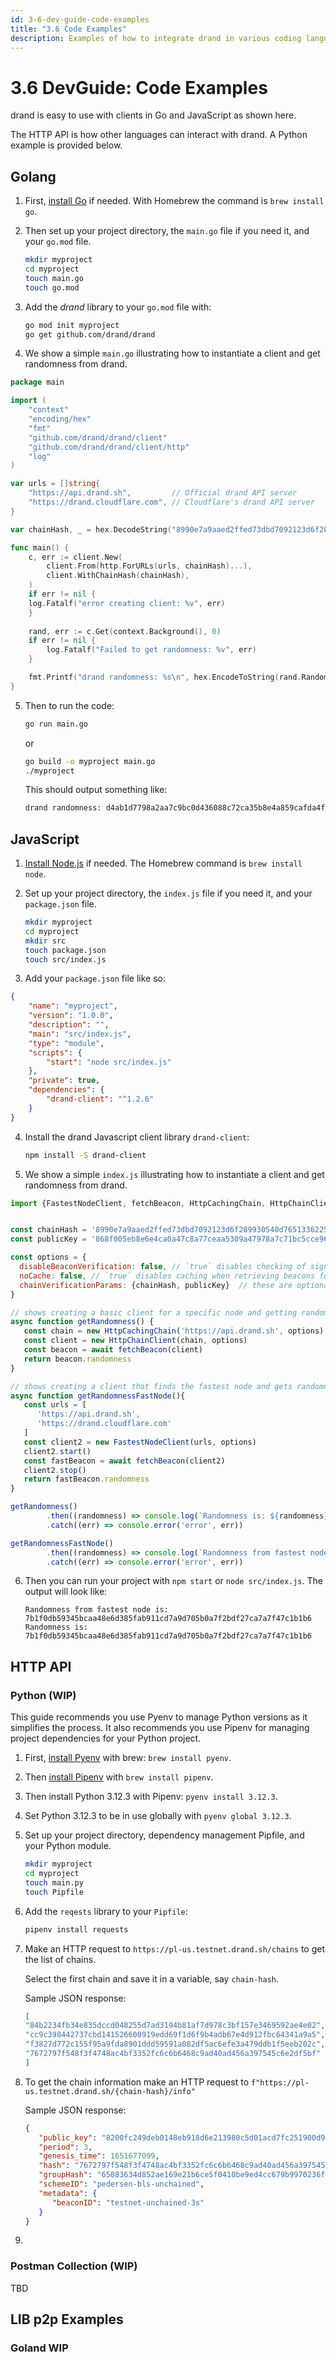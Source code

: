 ```yaml
---
id: 3-6-dev-guide-code-examples
title: "3.6 Code Examples"
description: Examples of how to integrate drand in various coding languages.
---
```

# 3.6 DevGuide: Code Examples

drand is easy to use with clients in Go and JavaScript as shown here. 

The HTTP API is how other languages can interact with drand. A Python example is provided below.

## Golang

1. First, [install Go][INSTALL_GO] if needed. With Homebrew the command is `brew install go`.

2. Then set up your project directory, the `main.go` file if you need it, and your `go.mod` file.
    ```bash
    mkdir myproject
    cd myproject
    touch main.go
    touch go.mod
    ```
3. Add the *drand* library to your `go.mod` file with:
    ```bash
    go mod init myproject
    go get github.com/drand/drand
    ```
4. We show a simple `main.go` illustrating how to instantiate a client and get randomness from drand.
```go
package main

import (
    "context"
    "encoding/hex"
    "fmt"
    "github.com/drand/drand/client"
    "github.com/drand/drand/client/http"
    "log"
)

var urls = []string{
    "https://api.drand.sh",         // Official drand API server
    "https://drand.cloudflare.com", // Cloudflare's drand API server
}

var chainHash, _ = hex.DecodeString("8990e7a9aaed2ffed73dbd7092123d6f289930540d7651336225dc172e51b2ce")

func main() {
    c, err := client.New(
        client.From(http.ForURLs(urls, chainHash)...),
        client.WithChainHash(chainHash),
    )
    if err != nil {
    log.Fatalf("error creating client: %v", err)
    }
    
    rand, err := c.Get(context.Background(), 0)
    if err != nil {
        log.Fatalf("Failed to get randomness: %v", err)
    }

    fmt.Printf("drand randomness: %s\n", hex.EncodeToString(rand.Randomness()))
}
```

5. Then to run the code:
    ```bash
    go run main.go
    ```   
   or
    ```bash
    go build -o myproject main.go
    ./myproject
    ```
   This should output something like:
    ```bash
    drand randomness: d4ab1d7798a2aa7c9bc0d436088c72ca35b8e4a859cafda4f827b7b93905188d
   ```
   
## JavaScript

1. [Install Node.js][INSTALL_NODEJS] if needed. The Homebrew command is `brew install node`.

2. Set up your project directory, the `index.js` file if you need it, and your `package.json` file.
    ```bash
    mkdir myproject
    cd myproject
    mkdir src
    touch package.json 
    touch src/index.js
    ```
3. Add your `package.json` file like so:
```json
{
    "name": "myproject",
    "version": "1.0.0",
    "description": "",
    "main": "src/index.js",
    "type": "module",
    "scripts": {
        "start": "node src/index.js"
    },
    "private": true,
    "dependencies": {
        "drand-client": "^1.2.6"
    }
}
```
4. Install the drand Javascript client library `drand-client`:
    ```bash
    npm install -S drand-client
    ```
5. We show a simple `index.js` illustrating how to instantiate a client and get randomness from drand.
```javascript
import {FastestNodeClient, fetchBeacon, HttpCachingChain, HttpChainClient} from "drand-client";


const chainHash = '8990e7a9aaed2ffed73dbd7092123d6f289930540d7651336225dc172e51b2ce' // (hex encoded)
const publicKey = '868f005eb8e6e4ca0a47c8a77ceaa5309a47978a7c71bc5cce96366b5d7a569937c529eeda66c7293784a9402801af31' // (hex encoded)

const options = {
  disableBeaconVerification: false, // `true` disables checking of signatures on beacons - faster but insecure!!!
  noCache: false, // `true` disables caching when retrieving beacons for some providers
  chainVerificationParams: {chainHash, publicKey}  // these are optional, but recommended! They are compared for parity against the `/info` output of a given node
}

// shows creating a basic client for a specific node and getting randomness from that client
async function getRandomness() {
   const chain = new HttpCachingChain('https://api.drand.sh', options)
   const client = new HttpChainClient(chain, options)
   const beacon = await fetchBeacon(client)
   return beacon.randomness
}

// shows creating a client that finds the fastest node and gets randomness from that node
async function getRandomnessFastNode(){
   const urls = [
      'https://api.drand.sh',
      'https://drand.cloudflare.com'
   ]
   const client2 = new FastestNodeClient(urls, options)
   client2.start()
   const fastBeacon = await fetchBeacon(client2)
   client2.stop()
   return fastBeacon.randomness
}

getRandomness()
        .then((randomness) => console.log(`Randomness is: ${randomness}`))
        .catch((err) => console.error('error', err))

getRandomnessFastNode()
        .then((randomness) => console.log(`Randomness from fastest node is: ${randomness}`))
        .catch((err) => console.error('error', err))
```

6. Then you can run your project with `npm start` or `node src/index.js`. The output will look like:
   ```text
   Randomness from fastest node is: 7b1f0db59345bcaa48e6d385fab911cd7a9d705b0a7f2bdf27ca7a7f47c1b1b6
   Randomness is: 7b1f0db59345bcaa48e6d385fab911cd7a9d705b0a7f2bdf27ca7a7f47c1b1b6
   ```
   
## HTTP API

### Python (WIP)

This guide recommends you use Pyenv to manage Python versions as it simplifies the process.
It also recommends you use Pipenv for managing project dependencies for your Python project.

1. First, [install Pyenv][INSTALL_PYENV] with brew: `brew install pyenv`.
2. Then [install Pipenv][INSTALL_PIPENV] with `brew install pipenv`.
3. Then install Python 3.12.3 with Pipenv: `pyenv install 3.12.3`.
4. Set Python 3.12.3 to be in use globally with `pyenv global 3.12.3`.
5. Set up your project directory, dependency management Pipfile, and your Python module.
    ```bash
    mkdir myproject
    cd myproject
    touch main.py
    touch Pipfile
    ```
6. Add the `reqests` library to your `Pipfile`:
   ```bash
   pipenv install requests
   ```
7. Make an HTTP request to `https://pl-us.testnet.drand.sh/chains` to get the list of chains.

   Select the first chain and save it in a variable, say `chain-hash`.

   Sample JSON response:
   ```json
   [
   "84b2234fb34e835dccd048255d7ad3194b81af7d978c3bf157e3469592ae4e02",
   "cc9c398442737cbd141526600919edd69f1d6f9b4adb67e4d912fbc64341a9a5",
   "f3827d772c155f95a9fda8901ddd59591a082df5ac6efe3a479ddb1f5eeb202c",
   "7672797f548f3f4748ac4bf3352fc6c6b6468c9ad40ad456a397545c6e2df5bf"
   ]
   ```

8. To get the chain information make an HTTP request to `f"https://pl-us.testnet.drand.sh/{chain-hash}/info"`

   Sample JSON response:
   ```json
   {
      "public_key": "8200fc249deb0148eb918d6e213980c5d01acd7fc251900d9260136da3b54836ce125172399ddc69c4e3e11429b62c11",
      "period": 3,
      "genesis_time": 1651677099,
      "hash": "7672797f548f3f4748ac4bf3352fc6c6b6468c9ad40ad456a397545c6e2df5bf",
      "groupHash": "65083634d852ae169e21b6ce5f0410be9ed4cc679b9970236f7875cff667e13d",
      "schemeID": "pedersen-bls-unchained",
      "metadata": {
         "beaconID": "testnet-unchained-3s"
      }
   }   
   ```

9. 

### Postman Collection (WIP)

TBD
## LIB p2p Examples

### Goland WIP

[INSTALL_GO]: https://go.dev/doc/install
[INSTALL_NODEJS]: https://nodejs.org/en/download/package-manager
[INSTALL_PIPENV]: https://pipenv.pypa.io/en/latest/installation.html
[INSTALL_PYENV]: https://github.com/pyenv/pyenv?tab=readme-ov-file
